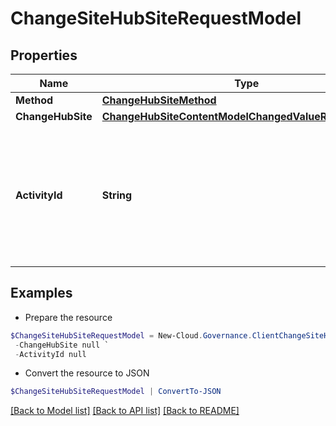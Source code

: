 # ChangeSiteHubSiteRequestModel
## Properties

Name | Type | Description | Notes
------------ | ------------- | ------------- | -------------
**Method** | [**ChangeHubSiteMethod**](ChangeHubSiteMethod.md) |  | [optional] 
**ChangeHubSite** | [**ChangeHubSiteContentModelChangedValueRequestModel**](ChangeHubSiteContentModelChangedValueRequestModel.md) |  | [optional] 
**ActivityId** | **String** | An unique identifier for the activity which can be used to find configuration in the dynamic service if it is assign by IT | [optional] 

## Examples

- Prepare the resource
```powershell
$ChangeSiteHubSiteRequestModel = New-Cloud.Governance.ClientChangeSiteHubSiteRequestModel  -Method null `
 -ChangeHubSite null `
 -ActivityId null
```

- Convert the resource to JSON
```powershell
$ChangeSiteHubSiteRequestModel | ConvertTo-JSON
```

[[Back to Model list]](../README.md#documentation-for-models) [[Back to API list]](../README.md#documentation-for-api-endpoints) [[Back to README]](../README.md)


